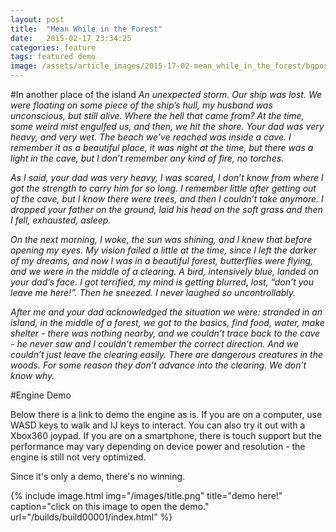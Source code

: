 ```yaml
---
layout: post
title:  "Mean While in the Forest"
date:   2015-02-17 23:34:25
categories: feature
tags: featured demo
image: /assets/article_images/2015-17-02-mean_while_in_the_forest/bgpost2.JPG
---
```

#In another place of the island
<i>An unexpected storm. Our ship was lost. We were floating on some piece of the ship’s hull, my husband was unconscious, but still alive. Where the hell that came from? At the time, some weird mist engulfed us, and then, we hit the shore. Your dad was very heavy, and very wet. The beach we’ve reached was inside a cave. I remember it as a beautiful place, it was night at the time, but there was a light in the cave, but I don’t remember any kind of fire, no torches.</i>

<i>As I said, your dad was very heavy, I was scared, I don’t know from where I got the strength to carry him for so long. I remember little after getting out of the cave, but I know there were trees, and then I couldn’t take anymore. I dropped your father on the ground, laid his head on the soft grass and then I fell, exhausted, asleep.</i>

<i>On the next morning, I woke, the sun was shining, and I knew that before opening my eyes. My vision failed a little at the time, since I left the darker of my dreams, and now I was in a beautiful forest, butterflies were flying, and we were in the middle of a clearing. A bird, intensively blue, landed on your dad’s face. I got terrified, my mind is getting blurred, lost, “don’t you leave me here!”. Then he sneezed. I never laughed so uncontrollably.</i>

<i>After me and your dad acknowledged the situation we were: stranded in an island, in the middle of a forest, we got to the basics, find food, water, make shelter - there was nothing nearby, and we couldn’t trace back to the cave - he never saw and I couldn’t remember the correct direction. And we couldn’t just leave the clearing easily. There are dangerous creatures in the woods. For some reason they don’t advance into the clearing. We don’t know why.</i>

#Engine Demo

Below there is a link to demo the engine as is. If you are on a computer, use WASD keys to walk and IJ keys to interact. You can also try it out with a Xbox360 joypad. If you are on a smartphone, there is touch support but the performance may vary depending on device power and resolution - the engine is still not very optimized.

Since it's only a demo, there's no winning.

{% include image.html img="/images/title.png" title="demo here!" caption="click on this image to open the demo." url="/builds/build00001/index.html" %}
